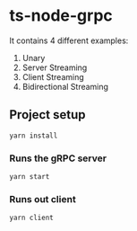 # ts-node-grpc
It contains 4 different examples:
1. Unary
2. Server Streaming
3. Client Streaming
4. Bidirectional Streaming


## Project setup
```
yarn install
```

### Runs the gRPC server
```
yarn start
```

### Runs out client
```
yarn client
```
